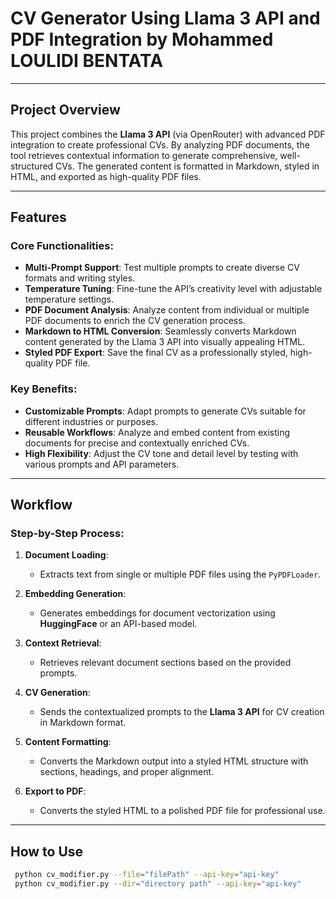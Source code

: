# CV Generator Using Llama 3 API and PDF Integration by Mohammed LOULIDI BENTATA

---

## Project Overview

This project combines the **Llama 3 API** (via OpenRouter) with advanced PDF integration to create professional CVs. By analyzing PDF documents, the tool retrieves contextual information to generate comprehensive, well-structured CVs. The generated content is formatted in Markdown, styled in HTML, and exported as high-quality PDF files.

---

## Features

### Core Functionalities:
- **Multi-Prompt Support**: Test multiple prompts to create diverse CV formats and writing styles.
- **Temperature Tuning**: Fine-tune the API’s creativity level with adjustable temperature settings.
- **PDF Document Analysis**: Analyze content from individual or multiple PDF documents to enrich the CV generation process.
- **Markdown to HTML Conversion**: Seamlessly converts Markdown content generated by the Llama 3 API into visually appealing HTML.
- **Styled PDF Export**: Save the final CV as a professionally styled, high-quality PDF file.

### Key Benefits:
- **Customizable Prompts**: Adapt prompts to generate CVs suitable for different industries or purposes.
- **Reusable Workflows**: Analyze and embed content from existing documents for precise and contextually enriched CVs.
- **High Flexibility**: Adjust the CV tone and detail level by testing with various prompts and API parameters.

---

## Workflow

### Step-by-Step Process:
1. **Document Loading**:
   - Extracts text from single or multiple PDF files using the `PyPDFLoader`.

2. **Embedding Generation**:
   - Generates embeddings for document vectorization using **HuggingFace** or an API-based model.

3. **Context Retrieval**:
   - Retrieves relevant document sections based on the provided prompts.

4. **CV Generation**:
   - Sends the contextualized prompts to the **Llama 3 API** for CV creation in Markdown format.

5. **Content Formatting**:
   - Converts the Markdown output into a styled HTML structure with sections, headings, and proper alignment.

6. **Export to PDF**:
   - Converts the styled HTML to a polished PDF file for professional use.

---


## How to Use


   ```bash
    python cv_modifier.py --file="filePath" --api-key="api-key"
    python cv_modifier.py --dir="directory path" --api-key="api-key"